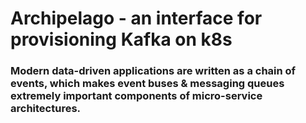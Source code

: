# Archipelago - an interface for provisioning Kafka on k8s

### Modern data-driven applications are written as a chain of events, which makes event buses & messaging queues extremely important components of micro-service architectures.
